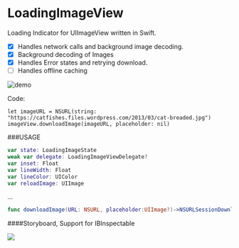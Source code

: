 LoadingImageView
================

Loading Indicator for UIImageView written in Swift.

- [x] Handles network calls and background image decoding.
- [x] Background decoding of Images
- [x] Handles Error states and retrying download.
- [ ] Handles offline caching

![demo](https://raw.githubusercontent.com/ggamecrazy/LoadingImageView/master/Screenshots/LoadingImageShowcase.gif)

Code:
```
let imageURL = NSURL(string: "https://catfishes.files.wordpress.com/2013/03/cat-breaded.jpg")
imageView.downloadImage(imageURL, placeholder: nil)
```

###USAGE

``` swift
var state: LoadingImageState 
weak var delegate: LoadingImageViewDelegate?
var inset: Float
var lineWidth: Float
var lineColor: UIColor    
var reloadImage: UIImage 
```
...
``` swift
func downloadImage(URL: NSURL, placeholder:UIImage?)->NSURLSessionDownloadTask
```
####Storyboard, Support for IBInspectable


<a href="url"><img src="https://raw.githubusercontent.com/ggamecrazy/LoadingImageView/master/Screenshots/IBInspectableSupport.jpg" width=“200” ></a>